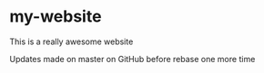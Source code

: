# my-website

This is a really awesome website

Updates made on master on GitHub before rebase one more time

